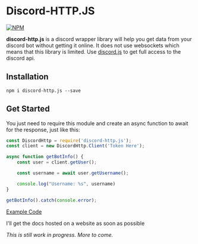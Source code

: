 # Discord-HTTP.JS

[![NPM](https://nodei.co/npm/discord-http.js.png)](https://nodei.co/npm/discord-http.js/)

**discord-http.js** is a discord wrapper library will help you get data from your discord bot without getting it online. 
It does not use websockets which means that this library is limited. Use [discord.js](https://discord.js.org) 
to get full access to the discord api.

## Installation

`npm i discord-http.js --save`

## Get Started


You just need to require this module and create an async function to await for the response, just like this:
```javascript
const DiscordHttp = require('discord-http.js');
const client = new DiscordHttp.Client('Token Here');

async function getBotInfo() {
    const user = client.getUser();

    const username = await user.getUsername();

    console.log("Username: %s", username)
}

getBotInfo().catch(console.error);
```

[Example Code](https://github.com/Jacxk/discord-http.js/blob/master/test/test.js)

I'll get the docs hosted on a website as soon as possible

*This is still work in progress. More to come.*
